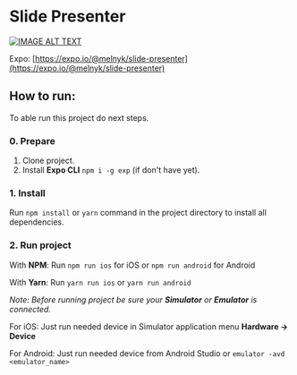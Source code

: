# Slide Presenter

[![IMAGE ALT TEXT](http://img.youtube.com/vi/IeTwjMkubV4/0.jpg)](http://www.youtube.com/watch?v=IeTwjMkubV4 "Slide Presenter")

Expo:
[https://expo.io/@melnyk/slide-presenter](https://expo.io/@melnyk/slide-presenter)

## How to run:
To able run this project do next steps.

### 0. Prepare
1. Clone project.
2. Install **Expo CLI** `npm i -g exp` (if don't have yet).

### 1. Install
Run `npm install` or `yarn` command in the project directory to install all dependencies.

### 2. Run project
With **NPM**:
Run `npm run ios` for iOS or `npm run android` for Android

With **Yarn**:
Run `yarn run ios` or `yarn run android`

*Note: Before running project be sure your **Simulator** or **Emulator** is connected.*

For iOS: Just run needed device in Simulator application menu **Hardware -> Device**

For Android: Just run needed device from Android Studio or `emulator -avd <emulator_name>`